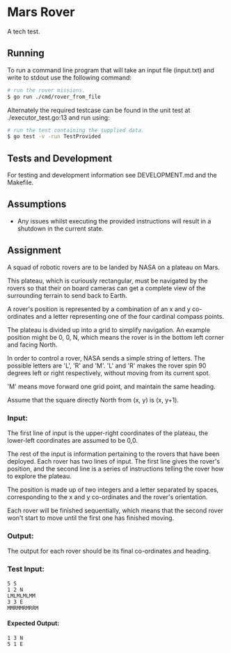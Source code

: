 Mars Rover
===
A tech test.

## Running

To run a command line program that will take an input file (input.txt) and write to stdout use the following command:
```bash
# run the rover missions.
$ go run ./cmd/rover_from_file
```

Alternately the required testcase can be found in the unit test at ./executor_test.go:13 and run using:
```bash
# run the test containing the supplied data.
$ go test -v -run TestProvided
``` 

## Tests and Development

For testing and development information see DEVELOPMENT.md and the Makefile.

## Assumptions
- Any issues whilst executing the provided instructions will result in a shutdown in the current state.

## Assignment
A squad of robotic rovers are to be landed by NASA on a plateau on Mars.

This plateau, which is curiously rectangular, must be navigated by the rovers so that their on board cameras can get a complete view of the surrounding terrain to send back to Earth.

A rover's position is represented by a combination of an x and y co-ordinates and a letter representing one of the four cardinal compass points.

The plateau is divided up into a grid to simplify navigation. An example position might be 0, 0, N, which means the rover is in the bottom left corner and facing North.

In order to control a rover, NASA sends a simple string of letters. The possible letters are 'L', 'R' and 'M'. 'L' and 'R' makes the rover spin 90 degrees left or right respectively, without moving from its current spot.

'M' means move forward one grid point, and maintain the same heading.

Assume that the square directly North from (x, y) is (x, y+1).

### Input:
The first line of input is the upper-right coordinates of the plateau, the lower-left coordinates are assumed to be 0,0.

The rest of the input is information pertaining to the rovers that have been deployed. Each rover has two lines of input. The first line gives the rover's position, and the second line is a series of instructions telling the rover how to explore the plateau.

The position is made up of two integers and a letter separated by spaces, corresponding to the x and y co-ordinates and the rover's
orientation.

Each rover will be finished sequentially, which means that the second rover won't start to move until the first one has finished
moving.

### Output:
The output for each rover should be its final co-ordinates and heading.

### Test Input:
  
```
5 5
1 2 N
LMLMLMLMM
3 3 E
MMRMMRMRRM
```
#### Expected Output:
```
1 3 N
5 1 E
```